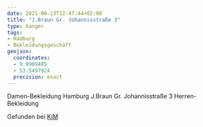```yaml
---
date: 2021-06-13T12:47:44+02:00
title: "J.Braun Gr. Johannisstraße 3"
type: hanger
tags:
- Hamburg
- Bekleidungsgeschäft
geojson:
  coordinates:
  - 9.9909485
  - 53.5497924
  precision: exact
---
```


Damen-Bekleidung Hamburg J.Braun Gr. Johannisstraße 3 Herren-Bekleidung

<div class="source">Gefunden bei <a href="https://www.neue-arbeit-brockensammlung.de/geschaefte/zweigstelle-kim/">KiM</a></div>
